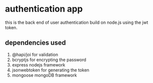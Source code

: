 # authentication app
this is the back end of user authentication build on node.js using the jwt token.
## dependencies used
1. @hapi/joi for validation
2. bcryptjs for encrypting the password
3. express nodejs framework
4. jsonwebtoken for generating the token
5. mongoose mongoDB framework


